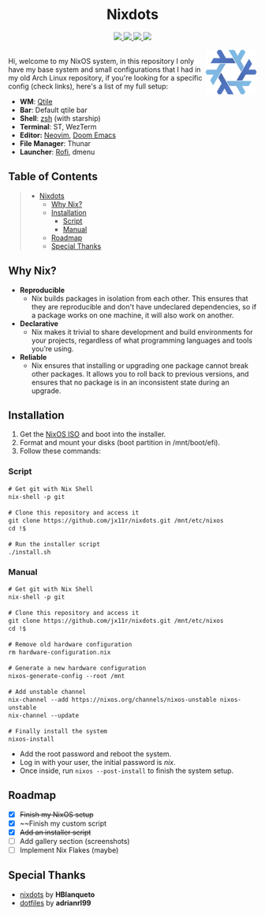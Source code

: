 <div align="center">
  <h1>Nixdots</h1>
  <a href="https://github.com/nixos/nixpkgs">
    <img src="https://img.shields.io/badge/NixOS-21.11-informational.svg?style=for-the-badge&logo=nixos&color=C9CBFF&logoColor=D9E0EE&labelColor=302D41" />
  </a>
  <a href="https://github.com/jx11r/nixdots">
    <img src="https://img.shields.io/github/repo-size/jx11r/nixdots?style=for-the-badge&logo=gitbook&color=F2CDCD&logoColor=D9E0EE&labelColor=302D41" />
  </a>
  <a href="https://github.com/jx11r/nixdots/stargazers">
    <img src="https://img.shields.io/github/stars/jx11r/nixdots?style=for-the-badge&logo=starship&color=B5E8E0&logoColor=D9E0EE&labelColor=302D41" />
  </a>
  <a href="https://github.com/jx11r/nixdots">
    <img src="https://badges.pufler.dev/visits/jx11r/nixdots?style=for-the-badge&logo=github&color=DDB6F2&logoColor=D9E0EE&labelColor=302D41" />
  </a>
</div><br>

<a href="https://nixos.org">
  <img align="right" height="90" alt="NixOS" src="https://raw.githubusercontent.com/NixOS/nixos-artwork/master/logo/nix-snowflake.svg">
</a>

Hi, welcome to my NixOS system, in this repository I only have my base system and small configurations that I had in my old
Arch Linux repository, if you're looking for a specific config (check links), here's a list of my full setup:
+ **WM**: [Qtile](https://github.com/jx11r/qtile)
+ **Bar**: Default qtile bar
+ **Shell**: [zsh](https://github.com/jx11r/nixdots/tree/master/home/config/zsh) (with starship)
+ **Terminal**: ST, WezTerm
+ **Editor:** [Neovim](https://github.com/jx11r/nvim), [Doom Emacs](https://github.com/hlissner/doom-emacs)
+ **File Manager**: Thunar
+ **Launcher**: [Rofi](https://github.com/jx11r/nixdots/tree/master/home/config/rofi), dmenu

## Table of Contents
> - [Nixdots](#nixdots)
>   - [Why Nix?](#why-nix)
>   - [Installation](#installation)
>     - [Script](#script)
>     - [Manual](#manual)
>   - [Roadmap](#roadmap)
>   - [Special Thanks](#special-thanks)

## Why Nix?
- **Reproducible**
  - Nix builds packages in isolation from each other. This ensures that they are reproducible and don't have undeclared dependencies, so if a package works on one machine, it will also work on another.
- **Declarative**
  - Nix makes it trivial to share development and build environments for your projects, regardless of what programming languages and tools you’re using.
- **Reliable**
  - Nix ensures that installing or upgrading one package cannot break other packages. It allows you to roll back to previous versions, and ensures that no package is in an inconsistent state during an upgrade.

## Installation
1. Get the [NixOS ISO](https://nixos.org/download.html#nixos-iso) and boot into the installer.
2. Format and mount your disks (boot partition in /mnt/boot/efi).
3. Follow these commands:

### Script
```shell
# Get git with Nix Shell
nix-shell -p git

# Clone this repository and access it
git clone https://github.com/jx11r/nixdots.git /mnt/etc/nixos
cd !$

# Run the installer script
./install.sh
```

### Manual
```shell
# Get git with Nix Shell
nix-shell -p git

# Clone this repository and access it
git clone https://github.com/jx11r/nixdots.git /mnt/etc/nixos
cd !$

# Remove old hardware configuration
rm hardware-configuration.nix

# Generate a new hardware configuration
nixos-generate-config --root /mnt

# Add unstable channel
nix-channel --add https://nixos.org/channels/nixos-unstable nixos-unstable
nix-channel --update

# Finally install the system
nixos-install
```

- Add the root password and reboot the system.
- Log in with your user, the initial password is *nix*.
- Once inside, run `nixos --post-install` to finish the system setup.

## Roadmap
- [x] ~~Finish my NixOS setup~~
- [x] ~~Finish my custom script
- [x] ~~Add an installer script~~
- [ ] Add gallery section (screenshots)
- [ ] Implement Nix Flakes (maybe)

## Special Thanks
- [nixdots](https://github.com/HBlanqueto/nixdots) by **HBlanqueto**
- [dotfiles](https://github.com/adrianrl99/dotfiles) by **adrianrl99**
